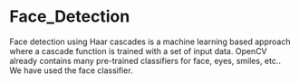# Face_Detection
Face detection using Haar cascades is a machine learning based approach where a cascade function is trained with a set of input data. OpenCV already contains many pre-trained classifiers for face, eyes, smiles, etc.. We have used the face classifier.
